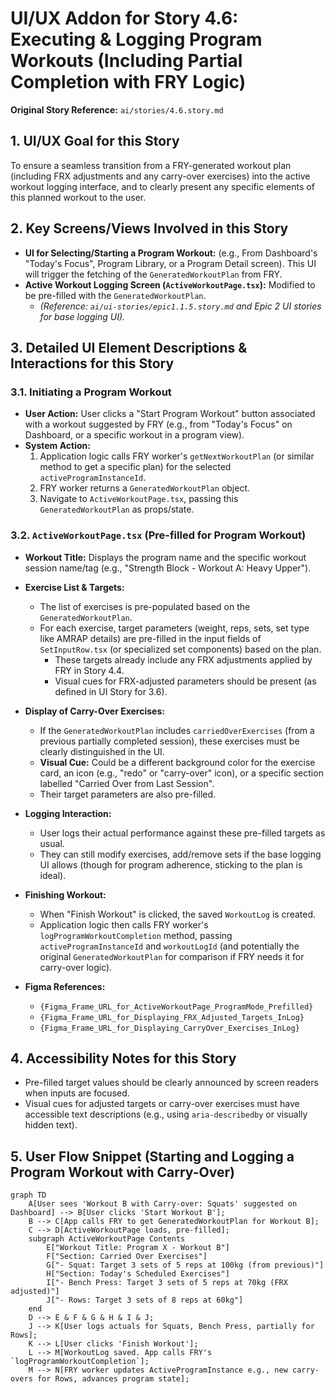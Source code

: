 # UI/UX Addon for Story 4.6: Executing & Logging Program Workouts (Including Partial Completion with FRY Logic)

**Original Story Reference:** `ai/stories/4.6.story.md`

## 1. UI/UX Goal for this Story

To ensure a seamless transition from a FRY-generated workout plan (including FRX adjustments and any carry-over exercises) into the active workout logging interface, and to clearly present any specific elements of this planned workout to the user.

## 2. Key Screens/Views Involved in this Story

- **UI for Selecting/Starting a Program Workout:** (e.g., From Dashboard's "Today's Focus", Program Library, or a Program Detail screen). This UI will trigger the fetching of the `GeneratedWorkoutPlan` from FRY.
- **Active Workout Logging Screen (`ActiveWorkoutPage.tsx`):** Modified to be pre-filled with the `GeneratedWorkoutPlan`.
  - *(Reference: `ai/ui-stories/epic1.1.5.story.md` and Epic 2 UI stories for base logging UI).*

## 3. Detailed UI Element Descriptions & Interactions for this Story

### 3.1. Initiating a Program Workout

- **User Action:** User clicks a "Start Program Workout" button associated with a workout suggested by FRY (e.g., from "Today's Focus" on Dashboard, or a specific workout in a program view).
- **System Action:**
    1. Application logic calls FRY worker's `getNextWorkoutPlan` (or similar method to get a specific plan) for the selected `activeProgramInstanceId`.
    2. FRY worker returns a `GeneratedWorkoutPlan` object.
    3. Navigate to `ActiveWorkoutPage.tsx`, passing this `GeneratedWorkoutPlan` as props/state.

### 3.2. `ActiveWorkoutPage.tsx` (Pre-filled for Program Workout)

- **Workout Title:** Displays the program name and the specific workout session name/tag (e.g., "Strength Block - Workout A: Heavy Upper").
- **Exercise List & Targets:**
  - The list of exercises is pre-populated based on the `GeneratedWorkoutPlan`.
  - For each exercise, target parameters (weight, reps, sets, set type like AMRAP details) are pre-filled in the input fields of `SetInputRow.tsx` (or specialized set components) based on the plan.
    - These targets already include any FRX adjustments applied by FRY in Story 4.4.
    - Visual cues for FRX-adjusted parameters should be present (as defined in UI Story for 3.6).
- **Display of Carry-Over Exercises:**
  - If the `GeneratedWorkoutPlan` includes `carriedOverExercises` (from a previous partially completed session), these exercises must be clearly distinguished in the UI.
  - **Visual Cue:** Could be a different background color for the exercise card, an icon (e.g., "redo" or "carry-over" icon), or a specific section labelled "Carried Over from Last Session".
  - Their target parameters are also pre-filled.
- **Logging Interaction:**
  - User logs their actual performance against these pre-filled targets as usual.
  - They can still modify exercises, add/remove sets if the base logging UI allows (though for program adherence, sticking to the plan is ideal).
- **Finishing Workout:**
  - When "Finish Workout" is clicked, the saved `WorkoutLog` is created.
  - Application logic then calls FRY worker's `logProgramWorkoutCompletion` method, passing `activeProgramInstanceId` and `workoutLogId` (and potentially the original `GeneratedWorkoutPlan` for comparison if FRY needs it for carry-over logic).

- **Figma References:**
  - `{Figma_Frame_URL_for_ActiveWorkoutPage_ProgramMode_Prefilled}`
  - `{Figma_Frame_URL_for_Displaying_FRX_Adjusted_Targets_InLog}`
  - `{Figma_Frame_URL_for_Displaying_CarryOver_Exercises_InLog}`

## 4. Accessibility Notes for this Story

- Pre-filled target values should be clearly announced by screen readers when inputs are focused.
- Visual cues for adjusted targets or carry-over exercises must have accessible text descriptions (e.g., using `aria-describedby` or visually hidden text).

## 5. User Flow Snippet (Starting and Logging a Program Workout with Carry-Over)

```mermaid
graph TD
    A[User sees 'Workout B with Carry-over: Squats' suggested on Dashboard] --> B[User clicks 'Start Workout B'];
    B --> C[App calls FRY to get GeneratedWorkoutPlan for Workout B];
    C --> D[ActiveWorkoutPage loads, pre-filled];
    subgraph ActiveWorkoutPage Contents
        E["Workout Title: Program X - Workout B"]
        F["Section: Carried Over Exercises"]
        G["- Squat: Target 3 sets of 5 reps at 100kg (from previous)"]
        H["Section: Today's Scheduled Exercises"]
        I["- Bench Press: Target 3 sets of 5 reps at 70kg (FRX adjusted)"]
        J["- Rows: Target 3 sets of 8 reps at 60kg"]
    end
    D --> E & F & G & H & I & J;
    J --> K[User logs actuals for Squats, Bench Press, partially for Rows];
    K --> L[User clicks 'Finish Workout'];
    L --> M[WorkoutLog saved. App calls FRY's `logProgramWorkoutCompletion`];
    M --> N[FRY worker updates ActiveProgramInstance e.g., new carry-overs for Rows, advances program state];
```
